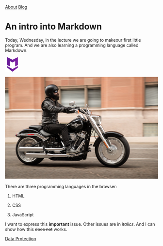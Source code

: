 [About](/about.md)
[Blog](/blog.md)


# An intro into Markdown

Today, Wednesday, in the lecture we are going to makeour first little program. And we are also learning a programming language called Markdown.

![alt text](https://github.com/adam-p/markdown-here/raw/master/src/common/images/icon48.png "Logo Title Text 1")

![Harley driver](i01.jpg)

There are three programming languages in the browser:

1. HTML

1. CSS

1. JavaScript 

I want to express this **important** issue. Other issues are in _italics_. And I can show how this ~~does not~~ works.


[Data Protection](/data-privacy.md) 